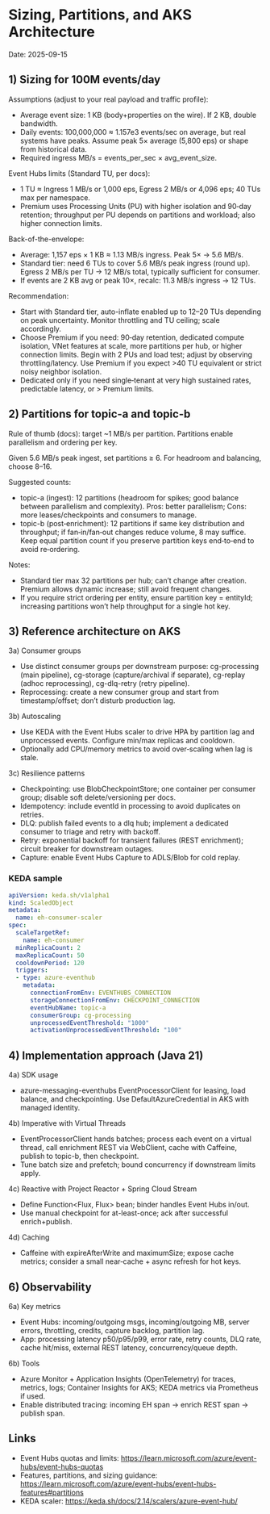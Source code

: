 # Sizing, Partitions, and AKS Architecture

Date: 2025-09-15

## 1) Sizing for 100M events/day

Assumptions (adjust to your real payload and traffic profile):
- Average event size: 1 KB (body+properties on the wire). If 2 KB, double bandwidth.
- Daily events: 100,000,000 ≈ 1.157e3 events/sec on average, but real systems have peaks. Assume peak 5× average (5,800 eps) or shape from historical data.
- Required ingress MB/s = events_per_sec × avg_event_size.

Event Hubs limits (Standard TU, per docs):
- 1 TU ≈ Ingress 1 MB/s or 1,000 eps, Egress 2 MB/s or 4,096 eps; 40 TUs max per namespace.
- Premium uses Processing Units (PU) with higher isolation and 90‑day retention; throughput per PU depends on partitions and workload; also higher connection limits.

Back-of-the-envelope:
- Average: 1,157 eps × 1 KB ≈ 1.13 MB/s ingress. Peak 5× → 5.6 MB/s.
- Standard tier: need 6 TUs to cover 5.6 MB/s peak ingress (round up). Egress 2 MB/s per TU → 12 MB/s total, typically sufficient for consumer.
- If events are 2 KB avg or peak 10×, recalc: 11.3 MB/s ingress → 12 TUs.

Recommendation:
- Start with Standard tier, auto-inflate enabled up to 12–20 TUs depending on peak uncertainty. Monitor throttling and TU ceiling; scale accordingly.
- Choose Premium if you need: 90‑day retention, dedicated compute isolation, VNet features at scale, more partitions per hub, or higher connection limits. Begin with 2 PUs and load test; adjust by observing throttling/latency. Use Premium if you expect >40 TU equivalent or strict noisy neighbor isolation.
- Dedicated only if you need single‑tenant at very high sustained rates, predictable latency, or > Premium limits.

## 2) Partitions for topic-a and topic-b

Rule of thumb (docs): target ~1 MB/s per partition. Partitions enable parallelism and ordering per key.

Given 5.6 MB/s peak ingest, set partitions ≥ 6. For headroom and balancing, choose 8–16.

Suggested counts:
- topic-a (ingest): 12 partitions (headroom for spikes; good balance between parallelism and complexity). Pros: better parallelism; Cons: more leases/checkpoints and consumers to manage.
- topic-b (post‑enrichment): 12 partitions if same key distribution and throughput; if fan‑in/fan‑out changes reduce volume, 8 may suffice. Keep equal partition count if you preserve partition keys end‑to‑end to avoid re‑ordering.

Notes:
- Standard tier max 32 partitions per hub; can’t change after creation. Premium allows dynamic increase; still avoid frequent changes.
- If you require strict ordering per entity, ensure partition key = entityId; increasing partitions won’t help throughput for a single hot key.

## 3) Reference architecture on AKS

3a) Consumer groups
- Use distinct consumer groups per downstream purpose: cg-processing (main pipeline), cg-storage (capture/archival if separate), cg-replay (adhoc reprocessing), cg-dlq-retry (retry pipeline).
- Reprocessing: create a new consumer group and start from timestamp/offset; don’t disturb production lag.

3b) Autoscaling
- Use KEDA with the Event Hubs scaler to drive HPA by partition lag and unprocessed events. Configure min/max replicas and cooldown.
- Optionally add CPU/memory metrics to avoid over‑scaling when lag is stale.

3c) Resilience patterns
- Checkpointing: use BlobCheckpointStore; one container per consumer group; disable soft delete/versioning per docs.
- Idempotency: include eventId in processing to avoid duplicates on retries.
- DLQ: publish failed events to a dlq hub; implement a dedicated consumer to triage and retry with backoff.
- Retry: exponential backoff for transient failures (REST enrichment); circuit breaker for downstream outages.
- Capture: enable Event Hubs Capture to ADLS/Blob for cold replay.

### KEDA sample
```yaml
apiVersion: keda.sh/v1alpha1
kind: ScaledObject
metadata:
  name: eh-consumer-scaler
spec:
  scaleTargetRef:
    name: eh-consumer
  minReplicaCount: 2
  maxReplicaCount: 50
  cooldownPeriod: 120
  triggers:
  - type: azure-eventhub
    metadata:
      connectionFromEnv: EVENTHUBS_CONNECTION
      storageConnectionFromEnv: CHECKPOINT_CONNECTION
      eventHubName: topic-a
      consumerGroup: cg-processing
      unprocessedEventThreshold: "1000"
      activationUnprocessedEventThreshold: "100"
```

## 4) Implementation approach (Java 21)

4a) SDK usage
- azure-messaging-eventhubs EventProcessorClient for leasing, load balance, and checkpointing. Use DefaultAzureCredential in AKS with managed identity.

4b) Imperative with Virtual Threads
- EventProcessorClient hands batches; process each event on a virtual thread, call enrichment REST via WebClient, cache with Caffeine, publish to topic-b, then checkpoint.
- Tune batch size and prefetch; bound concurrency if downstream limits apply.

4c) Reactive with Project Reactor + Spring Cloud Stream
- Define Function<Flux<String>, Flux<String>> bean; binder handles Event Hubs in/out.
- Use manual checkpoint for at-least-once; ack after successful enrich+publish.

4d) Caching
- Caffeine with expireAfterWrite and maximumSize; expose cache metrics; consider a small near‑cache + async refresh for hot keys.

## 6) Observability

6a) Key metrics
- Event Hubs: incoming/outgoing msgs, incoming/outgoing MB, server errors, throttling, credits, capture backlog, partition lag.
- App: processing latency p50/p95/p99, error rate, retry counts, DLQ rate, cache hit/miss, external REST latency, concurrency/queue depth.

6b) Tools
- Azure Monitor + Application Insights (OpenTelemetry) for traces, metrics, logs; Container Insights for AKS; KEDA metrics via Prometheus if used.
- Enable distributed tracing: incoming EH span → enrich REST span → publish span.

## Links
- Event Hubs quotas and limits: https://learn.microsoft.com/azure/event-hubs/event-hubs-quotas
- Features, partitions, and sizing guidance: https://learn.microsoft.com/azure/event-hubs/event-hubs-features#partitions
- KEDA scaler: https://keda.sh/docs/2.14/scalers/azure-event-hub/
